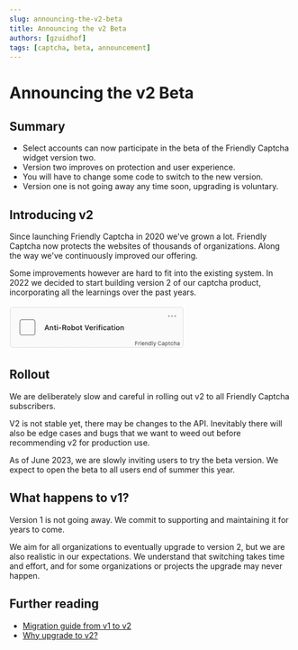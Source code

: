 ```yaml
---
slug: announcing-the-v2-beta
title: Announcing the v2 Beta
authors: [gzuidhof]
tags: [captcha, beta, announcement]
---
```


# Announcing the v2 Beta

## Summary

* Select accounts can now participate in the beta of the Friendly Captcha widget version two.
* Version two improves on protection and user experience.
* You will have to change some code to switch to the new version.
* Version one is not going away any time soon, upgrading is voluntary.

## Introducing v2

Since launching Friendly Captcha in 2020 we've grown a lot. Friendly Captcha now protects the websites of thousands of organizations. Along the way we've continuously improved our offering.

Some improvements however are hard to fit into the existing system. In 2022 we decided to start building version 2 of our captcha product, incorporating all the learnings over the past years.

![Screenshot of v2 captcha widget](../../docs/guides/upgrading-to-v2/widget-v2-ready.png)

## Rollout
We are deliberately slow and careful in rolling out v2 to all Friendly Captcha subscribers. 

V2 is not stable yet, there may be changes to the API. Inevitably there will also be edge cases and bugs that we want to weed out before recommending v2 for production use.

As of June 2023, we are slowly inviting users to try the beta version. We expect to open the beta to all users end of summer this year.

## What happens to v1?
Version 1 is not going away. We commit to supporting and maintaining it for years to come.

We aim for all organizations to eventually upgrade to version 2, but we are also realistic in our expectations. We understand that switching takes time and effort, and for some organizations or projects the upgrade may never happen.

## Further reading

* [Migration guide from v1 to v2](../../docs/guides/upgrading-to-v2/introduction)
* [Why upgrade to v2?](../../docs/guides/upgrading-to-v2/why-upgrade)





